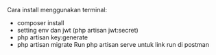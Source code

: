Cara install menggunakan terminal:
- composer install
- setting env dan jwt (php artisan jwt:secret)
- php artisan key:generate
- php artisan migrate
Run php artisan serve untuk link run di postman
